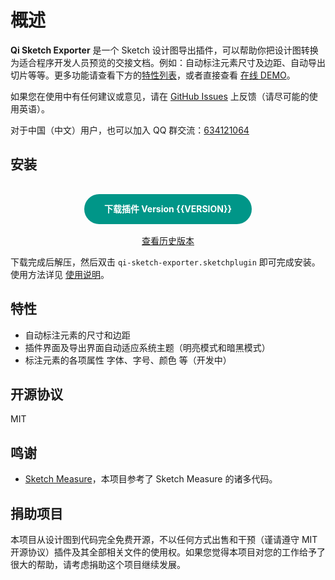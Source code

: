 # 概述

**Qi Sketch Exporter** 是一个 Sketch 设计图导出插件，可以帮助你把设计图转换为适合程序开发人员预览的交接文档。例如：自动标注元素尺寸及边距、自动导出切片等等。更多功能请查看下方的[特性列表](#特性)，或者直接查看 <a href="preview/index.html">在线 DEMO</a>。

<Note label="Tips">

如果您在使用中有任何建议或意见，请在 [GitHub Issues](https://github.com/qiqi-1996/qi-sketch-exporter/issues) 上反馈（请尽可能的使用英语）。

对于中国（中文）用户，也可以加入 QQ 群交流：[634121064](https://jq.qq.com/?_wv=1027&k=5lH8p4c)

</Note>

## 安装

<center>
    <a :href="`${URL_PREFIX}/releases/qi-sketch-exporter.${VERSION}.zip`" class="download">下载插件 Version {{VERSION}}</a>
    <br>
    <a href="https://github.com/qiqi-1996/qi-sketch-exporter/releases">查看历史版本</a>
</center>

下载完成后解压，然后双击 `qi-sketch-exporter.sketchplugin` 即可完成安装。使用方法详见 [使用说明](usage.md)。

<style>
.download {
    background: #009688;
    text-align: center;
    color: #FFF;
    font-weight: bolder;
    display: inline-block;
    padding: 0px 32px;
    margin: 16px 0px;
    line-height: 48px;
    border-radius: 48px;
}
.download:hover {
    text-decoration: none !important;
}
</style>

## 特性

* 自动标注元素的尺寸和边距
* 插件界面及导出界面自动适应系统主题（明亮模式和暗黑模式）
* 标注元素的各项属性 字体、字号、颜色 等（开发中）

## 开源协议

MIT

## 鸣谢

* [Sketch Measure](https://github.com/utom/sketch-measure)，本项目参考了 Sketch Measure 的诸多代码。

## 捐助项目

本项目从设计图到代码完全免费开源，不以任何方式出售和干预（谨请遵守 MIT 开源协议）插件及其全部相关文件的使用权。如果您觉得本项目对您的工作给予了很大的帮助，请考虑捐助这个项目继续发展。

<ImageZoom :src="`${URL_PREFIX}/assets/donate-alipay.jpg`" :border="true" width="300"/>